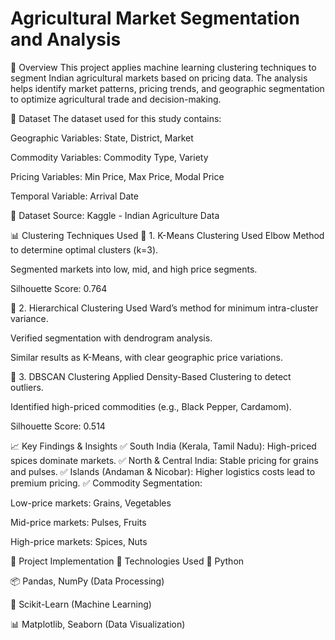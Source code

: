 # Agricultural Market Segmentation and Analysis

📌 Overview This project applies machine learning clustering techniques to segment Indian agricultural markets based on pricing data. The analysis helps identify market patterns, pricing trends, and geographic segmentation to optimize agricultural trade and decision-making.

📂 Dataset The dataset used for this study contains:

Geographic Variables: State, District, Market

Commodity Variables: Commodity Type, Variety

Pricing Variables: Min Price, Max Price, Modal Price

Temporal Variable: Arrival Date

🔗 Dataset Source: Kaggle - Indian Agriculture Data

📊 Clustering Techniques Used 🔹 1. K-Means Clustering Used Elbow Method to determine optimal clusters (k=3).

Segmented markets into low, mid, and high price segments.

Silhouette Score: 0.764

🔹 2. Hierarchical Clustering Used Ward’s method for minimum intra-cluster variance.

Verified segmentation with dendrogram analysis.

Similar results as K-Means, with clear geographic price variations.

🔹 3. DBSCAN Clustering Applied Density-Based Clustering to detect outliers.

Identified high-priced commodities (e.g., Black Pepper, Cardamom).

Silhouette Score: 0.514

📈 Key Findings & Insights ✅ South India (Kerala, Tamil Nadu): High-priced spices dominate markets. ✅ North & Central India: Stable pricing for grains and pulses. ✅ Islands (Andaman & Nicobar): Higher logistics costs lead to premium pricing. ✅ Commodity Segmentation:

Low-price markets: Grains, Vegetables

Mid-price markets: Pulses, Fruits

High-price markets: Spices, Nuts

🚀 Project Implementation 🔧 Technologies Used 🐍 Python

📦 Pandas, NumPy (Data Processing)

🔢 Scikit-Learn (Machine Learning)

📊 Matplotlib, Seaborn (Data Visualization)
